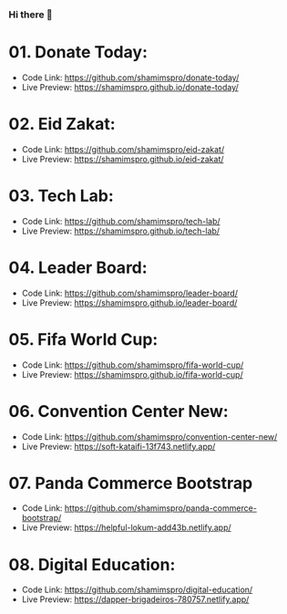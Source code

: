### Hi there 👋

<!--
**shamimspro/shamimspro** is a ✨ _special_ ✨ repository because its `README.md` (this file) appears on your GitHub profile.

Here are some ideas to get you started:

- 🔭 I’m currently working on ...
- 🌱 I’m currently learning ...
- 👯 I’m looking to collaborate on ...
- 🤔 I’m looking for help with ...
- 💬 Ask me about ...
- 📫 How to reach me: ...
- 😄 Pronouns: ...
- ⚡ Fun fact: ...
-->

# 01. Donate Today:
- Code Link: https://github.com/shamimspro/donate-today/
- Live Preview: https://shamimspro.github.io/donate-today/

# 02. Eid Zakat:
- Code Link: https://github.com/shamimspro/eid-zakat/
- Live Preview: https://shamimspro.github.io/eid-zakat/

# 03. Tech Lab:
- Code Link: https://github.com/shamimspro/tech-lab/
- Live Preview: https://shamimspro.github.io/tech-lab/

# 04. Leader Board:
- Code Link: https://github.com/shamimspro/leader-board/
- Live Preview: https://shamimspro.github.io/leader-board/

# 05. Fifa World Cup:
- Code Link: https://github.com/shamimspro/fifa-world-cup/
- Live Preview: https://shamimspro.github.io/fifa-world-cup/

# 06. Convention Center New:
- Code Link: https://github.com/shamimspro/convention-center-new/
- Live Preview: https://soft-kataifi-13f743.netlify.app/

# 07. Panda Commerce Bootstrap
- Code Link: https://github.com/shamimspro/panda-commerce-bootstrap/
- Live Preview: https://helpful-lokum-add43b.netlify.app/

# 08. Digital Education:
- Code Link: https://github.com/shamimspro/digital-education/
- Live Preview: https://dapper-brigadeiros-780757.netlify.app/ 